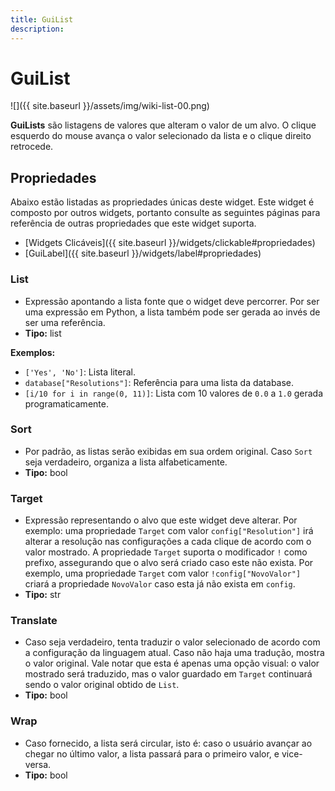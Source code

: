 ```yaml
---
title: GuiList
description: 
---
```


# GuiList
![]({{ site.baseurl }}/assets/img/wiki-list-00.png)

**GuiLists** são listagens de valores que alteram o valor de um alvo. O clique esquerdo do 
mouse avança o valor selecionado da lista e o clique direito retrocede.

## Propriedades
Abaixo estão listadas as propriedades únicas deste widget. Este widget é 
composto por outros widgets, portanto consulte as seguintes páginas para 
referência de outras propriedades que este widget suporta.

- [Widgets Clicáveis]({{ site.baseurl }}/widgets/clickable#propriedades) 
- [GuiLabel]({{ site.baseurl }}/widgets/label#propriedades)

### List
- Expressão apontando a lista fonte que o widget deve percorrer. Por ser uma expressão em Python, a lista também pode ser gerada ao invés de ser uma referência.
- **Tipo:** list

**Exemplos:**
- `['Yes', 'No']`: Lista literal.
- `database["Resolutions"]`: Referência para uma lista da database.
- `[i/10 for i in range(0, 11)]`: Lista com 10 valores de `0.0` a `1.0` gerada programaticamente.

### Sort
- Por padrão, as listas serão exibidas em sua ordem original. Caso `Sort` seja verdadeiro, organiza a lista alfabeticamente.
- **Tipo:** bool

### Target
- Expressão representando o alvo que este widget deve alterar. Por exemplo: uma propriedade `Target` com valor 
`config["Resolution"]` irá alterar a resolução nas configurações a cada clique de acordo com o valor mostrado. 
A propriedade `Target` suporta o modificador `!` como prefixo, assegurando que o alvo será criado caso este 
não exista. Por exemplo, uma propriedade `Target` com valor `!config["NovoValor"]` criará a propriedade `NovoValor` 
caso esta já não exista em `config`.
- **Tipo:** str

### Translate
- Caso seja verdadeiro, tenta traduzir o valor selecionado de acordo com a configuração da linguagem atual. Caso 
não haja uma tradução, mostra o valor original. Vale notar que esta é apenas uma opção visual: o valor mostrado 
será traduzido, mas o valor guardado em `Target` continuará sendo o valor original obtido de `List`.
- **Tipo:** bool

### Wrap
- Caso fornecido, a lista será circular, isto é: caso o usuário avançar ao chegar no último valor, a lista passará 
para o primeiro valor, e vice-versa.
- **Tipo:** bool
